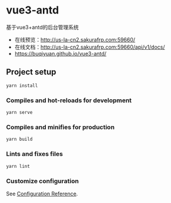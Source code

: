 # vue3-antd
基于vue3+antd的后台管理系统
- 在线预览：http://us-la-cn2.sakurafrp.com:59660/
- 在线文档：http://us-la-cn2.sakurafrp.com:59660/api/v1/docs/
- https://buqiyuan.github.io/vue3-antd/

## Project setup
```
yarn install
```

### Compiles and hot-reloads for development
```
yarn serve
```

### Compiles and minifies for production
```
yarn build
```

### Lints and fixes files
```
yarn lint
```

### Customize configuration
See [Configuration Reference](https://cli.vuejs.org/config/).
